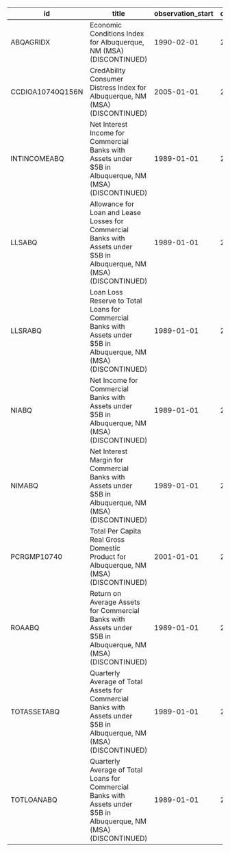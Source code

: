 | id               | title                                                                                                                  | observation_start   | observation_end   |
|------------------|------------------------------------------------------------------------------------------------------------------------|---------------------|-------------------|
| ABQAGRIDX        | Economic Conditions Index for Albuquerque, NM (MSA) (DISCONTINUED)                                                     | 1990-02-01          | 2019-12-01        |
| CCDIOA10740Q156N | CredAbility Consumer Distress Index for Albuquerque, NM (MSA) (DISCONTINUED)                                           | 2005-01-01          | 2013-01-01        |
| INTINCOMEABQ     | Net Interest Income for Commercial Banks with Assets under $5B in Albuquerque, NM (MSA) (DISCONTINUED)                 | 1989-01-01          | 2020-07-01        |
| LLSABQ           | Allowance for Loan and Lease Losses for Commercial Banks with Assets under $5B in Albuquerque, NM (MSA) (DISCONTINUED) | 1989-01-01          | 2020-07-01        |
| LLSRABQ          | Loan Loss Reserve to Total Loans for Commercial Banks with Assets under $5B in Albuquerque, NM (MSA) (DISCONTINUED)    | 1989-01-01          | 2020-07-01        |
| NIABQ            | Net Income for Commercial Banks with Assets under $5B in Albuquerque, NM (MSA) (DISCONTINUED)                          | 1989-01-01          | 2020-07-01        |
| NIMABQ           | Net Interest Margin for Commercial Banks with Assets under $5B in Albuquerque, NM (MSA) (DISCONTINUED)                 | 1989-01-01          | 2020-07-01        |
| PCRGMP10740      | Total Per Capita Real Gross Domestic Product for Albuquerque, NM (MSA) (DISCONTINUED)                                  | 2001-01-01          | 2017-01-01        |
| ROAABQ           | Return on Average Assets for Commercial Banks with Assets under $5B in Albuquerque, NM (MSA) (DISCONTINUED)            | 1989-01-01          | 2020-07-01        |
| TOTASSETABQ      | Quarterly Average of Total Assets for Commercial Banks with Assets under $5B in Albuquerque, NM (MSA) (DISCONTINUED)   | 1989-01-01          | 2020-07-01        |
| TOTLOANABQ       | Quarterly Average of Total Loans for Commercial Banks with Assets under $5B in Albuquerque, NM (MSA) (DISCONTINUED)    | 1989-01-01          | 2020-07-01        |